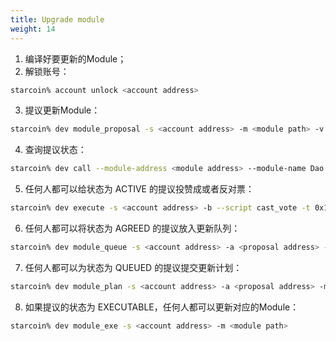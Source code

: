 ```yaml
---
title: Upgrade module
weight: 14
---
```


1. 编译好要更新的Module；
2. 解锁账号：

```bash
starcoin% account unlock <account address>
```

3. 提议更新Module：

```bash
starcoin% dev module_proposal -s <account address> -m <module path> -v <version>
```

4. 查询提议状态：

```bash
starcoin% dev call --module-address <module address> --module-name Dao --func-name proposal_state -t 0x1::STC::STC -t 0x1::UpgradeModuleDaoProposal::UpgradeModule --arg <proposal address> --arg <proposal number>
```

5. 任何人都可以给状态为 ACTIVE 的提议投赞成或者反对票：
```bash
starcoin% dev execute -s <account address> -b --script cast_vote -t 0x1::STC::STC -t 0x1::UpgradeModuleDaoProposal::UpgradeModule --arg <proposal address> --arg <proposal number> --arg <agree> --arg <votes>u128
```

6. 任何人都可以将状态为 AGREED 的提议放入更新队列：
```bash
starcoin% dev module_queue -s <account address> -a <proposal address> -m <proposal number>
```

7. 任何人都可以为状态为 QUEUED 的提议提交更新计划：
```bash
starcoin% dev module_plan -s <account address> -a <proposal address> -m <proposal number>
```

8. 如果提议的状态为 EXECUTABLE，任何人都可以更新对应的Module：
```bash
starcoin% dev module_exe -s <account address> -m <module path>
```